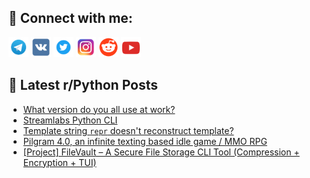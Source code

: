 ## 🔎 Connect with me:
[<img src="https://github.com/bullbesh/bullbesh/blob/main/images/Telegram.png" width="32" height="32" />](https://t.me/bullbesh)
[<img src="https://github.com/bullbesh/bullbesh/blob/main/images/VK.png" width="32" height="32" />](https://vk.com/bullbesh)
[<img src="https://github.com/bullbesh/bullbesh/blob/main/images/Twitter.png" width="32" height="32" />](https://twitter.com/bullbesh1)
[<img src="https://github.com/bullbesh/bullbesh/blob/main/images/Instagram.png" width="32" height="32" />](https://www.instagram.com/bullbesh)
[<img src="https://github.com/bullbesh/bullbesh/blob/main/images/Reddit.png" width="32" height="32" />](https://www.reddit.com/user/bullbesh)
[<img src="https://github.com/bullbesh/bullbesh/blob/main/images/YouTube.png" width="32" height="32" />](https://www.youtube.com/channel/UCtfjRs6uzgq5mfm8S06WTcg)

## 📕 Latest r/Python Posts
<!-- BLOG-POST-LIST:START -->
- [What version do you all use at work?](https://www.reddit.com/r/Python/comments/1l8chj0/what_version_do_you_all_use_at_work/)
- [Streamlabs Python CLI](https://www.reddit.com/r/Python/comments/1l8atti/streamlabs_python_cli/)
- [Template string `repr` doesn&#39;t reconstruct template?](https://www.reddit.com/r/Python/comments/1l8af2k/template_string_repr_doesnt_reconstruct_template/)
- [Pilgram 4.0, an infinite texting based idle game / MMO RPG](https://www.reddit.com/r/Python/comments/1l8a1c6/pilgram_40_an_infinite_texting_based_idle_game/)
- [[Project] FileVault – A Secure File Storage CLI Tool &lpar;Compression + Encryption + TUI&rpar;](https://www.reddit.com/r/Python/comments/1l872q5/project_filevault_a_secure_file_storage_cli_tool/)
<!-- BLOG-POST-LIST:END -->
